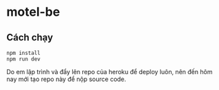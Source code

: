# motel-be
## Cách chạy
```
npm install
npm run dev
```

Do em lập trình và đẩy lên repo của heroku để deploy luôn, nên đến hôm nay mới tạo repo này để nộp source code.